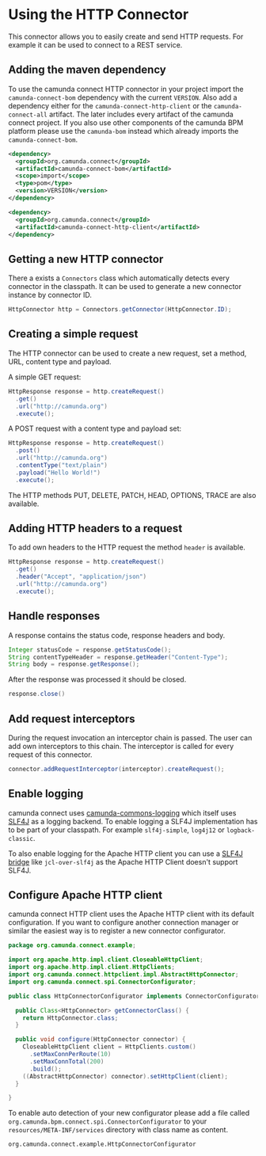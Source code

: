 # Using the HTTP Connector

This connector allows you to easily create and send HTTP requests. For example
it can be used to connect to a REST service.


## Adding the maven dependency

To use the camunda connect HTTP connector in your project import the `camunda-connect-bom`
dependency with the current `VERSION`. Also add a dependency either for the
`camunda-connect-http-client` or the `camunda-connect-all` artifact. The later includes every
artifact of the camunda connect project. If you also use other components of the camunda BPM
platform please use the `camunda-bom` instead which already imports the `camunda-connect-bom`.

```xml
<dependency>
  <groupId>org.camunda.connect</groupId>
  <artifactId>camunda-connect-bom</artifactId>
  <scope>import</scope>
  <type>pom</type>
  <version>VERSION</version>
</dependency>

<dependency>
  <groupId>org.camunda.connect</groupId>
  <artifactId>camunda-connect-http-client</artifactId>
</dependency>
```


## Getting a new HTTP connector

There a exists a `Connectors` class which automatically detects every connector in the
classpath. It can be used to generate a new connector instance by connector ID.

```java
HttpConnector http = Connectors.getConnector(HttpConnector.ID);
```


## Creating a simple request

The HTTP connector can be used to create a new request, set a method, URL, content type
and payload.

A simple GET request:

```java
HttpResponse response = http.createRequest()
  .get()
  .url("http://camunda.org")
  .execute();
```

A POST request with a content type and payload set:

```java
HttpResponse response = http.createRequest()
  .post()
  .url("http://camunda.org")
  .contentType("text/plain")
  .payload("Hello World!")
  .execute();
```

The HTTP methods PUT, DELETE, PATCH, HEAD, OPTIONS, TRACE
are also available.


## Adding HTTP headers to a request

To add own headers to the HTTP request the method `header` is
available.

```java
HttpResponse response = http.createRequest()
  .get()
  .header("Accept", "application/json")
  .url("http://camunda.org")
  .execute();
```


## Handle responses

A response contains the status code, response headers and body.

```java
Integer statusCode = response.getStatusCode();
String contentTypeHeader = response.getHeader("Content-Type");
String body = response.getResponse();
```

After the response was processed it should be closed.

```java
response.close()
```


## Add request interceptors

During the request invocation an interceptor chain is passed. The user can add own
interceptors to this chain. The interceptor is called for every request
of this connector.

```java
connector.addRequestInterceptor(interceptor).createRequest();
```


## Enable logging

camunda connect uses [camunda-commons-logging][] which itself uses [SLF4J][] as a logging backend. To
enable logging a SLF4J implementation has to be part of your classpath. For example
`slf4j-simple`, `log4j12` or `logback-classic`.

To also enable logging for the Apache HTTP client you can use a [SLF4J bridge][] like
`jcl-over-slf4j` as the Apache HTTP Client doesn't support SLF4J.


## Configure Apache HTTP client

camunda connect HTTP client uses the Apache HTTP client with its default configuration. If
you want to configure another connection manager or similar the easiest way is to register
a new connector configurator.

```java
package org.camunda.connect.example;

import org.apache.http.impl.client.CloseableHttpClient;
import org.apache.http.impl.client.HttpClients;
import org.camunda.connect.httpclient.impl.AbstractHttpConnector;
import org.camunda.connect.spi.ConnectorConfigurator;

public class HttpConnectorConfigurator implements ConnectorConfigurator<HttpConnector> {

  public Class<HttpConnector> getConnectorClass() {
    return HttpConnector.class;
  }

  public void configure(HttpConnector connector) {
    CloseableHttpClient client = HttpClients.custom()
      .setMaxConnPerRoute(10)
      .setMaxConnTotal(200)
      .build();
    ((AbstractHttpConnector) connector).setHttpClient(client);
  }

}
```

To enable auto detection of your new configurator please add a file called
`org.camunda.bpm.connect.spi.ConnectorConfigurator` to your
`resources/META-INF/services` directory with class name as content.

```
org.camunda.connect.example.HttpConnectorConfigurator
```



[camunda-commons-logging]: https://github.com/camunda/camunda-commons/tree/master/logging
[SLF4J]: http://slf4j.org
[SLF4J bridge]: http://www.slf4j.org/legacy.html

